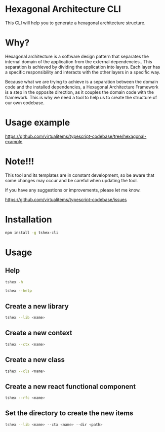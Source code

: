 # Hexagonal Architecture CLI

This CLI will help you to generate a hexagonal architecture structure.

# Why?

Hexagonal architecture is a software design pattern that separates the internal domain of the application from the external dependencies.. This separation is achieved by dividing the application into layers. Each layer has a specific responsibility and interacts with the other layers in a specific way.

Because what we are trying to achieve is a separation between the domain code and the installed dependencies, a Hexagonal Architecture Framework is a step in the opposite direction, as it couples the domain code with the framework. This is why we need a tool to help us to create the structure of our own codebase.

# Usage example

https://github.com/virtualitems/typescript-codebase/tree/hexagonal-example

# Note!!!

This tool and its templates are in constant development, so be aware that some changes may occur and be careful when updating the tool.

If you have any suggestions or improvements, please let me know.

https://github.com/virtualitems/typescript-codebase/issues

# Installation

```bash
npm install -g tshex-cli
```

# Usage

## Help

```bash
tshex -h

tshex --help
```

## Create a new library

```bash
tshex --lib <name>
```

## Create a new context

```bash
tshex --ctx <name>
```

## Create a new class

```bash
tshex --cls <name>
```

## Create a new react functional component

```bash
tshex --rfc <name>
```

## Set the directory to create the new items

```bash
tshex --lib <name> --ctx <name> --dir <path>
```